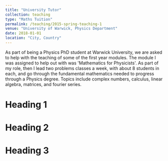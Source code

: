 ```yaml
---
title: "University Tutor"
collection: teaching
type: "Maths Tuition"
permalink: /teaching/2015-spring-teaching-1
venue: "University of Warwick, Physics Department"
date: 2018-01-01
location: "City, Country"
---
```


As part of being a Physics PhD student at Warwick University, we are asked to help with the teaching of some of the first year modules. The module I was assigned to help out with was 'Mathematics for Physicists'. As part of my role, then I lead two problems classes a week, with about 8 students in each, and go through the fundamental mathematics needed to progress through a Physics degree. Topics include complex numbers, calculus, linear algebra, matrices, and fourier series.

Heading 1
======

Heading 2
======

Heading 3
======
